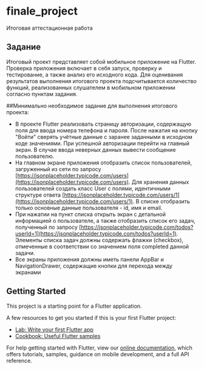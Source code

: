 # finale_project

Итоговая аттестационная работа


## Задание

Итоговый проект представляет собой мобильное приложение на Flutter.
Проверка приложения включает в себя запуск, проверку и тестирование, а также анализ его исходного кода.
Для оценивания результатов выполнения итогового проекта подсчитывается количество функций, реализованных слушателем в мобильном приложении согласно пунктам задания.

##Минимально необходимое задание для выполнения итогового проекта:

- В проекте Flutter реализовать страницу авторизации, содержащую поля для ввода номера телефона и пароля.
  После нажатия на кнопку "Войти" сверять учётные данные с заранее заданными в исходном коде значениями.
  При успешной авторизации перейти на главный экран. В случае ввода неверных данных вывести сообщение пользователю.
- На главном экране приложения отобразить список пользователей, загруженный из сети по запросу [https://jsonplaceholder.typicode.com/users](https://jsonplaceholder.typicode.com/users).
  Для хранения данных пользователей создать класс User с полями, идентичными структуре ответа [https://jsonplaceholder.typicode.com/users/1](https://jsonplaceholder.typicode.com/users/1).
  В списке отобразить только основные данные пользователя - id, имя и email.
- При нажатии на пункт списка открыть экран с детальной информацией о пользователе, а также отобразить список его задач,
  полученный по запросу [https://jsonplaceholder.typicode.com/todos?userId=1](https://jsonplaceholder.typicode.com/todos?userId=1).
  Элементы списка задач должны содержать флажки (checkbox), отмеченные в соответствии со значением поля completed данной задачи.
- Все экраны приложения должны иметь панели AppBar и NavigationDrawer, содержащие кнопки для перехода между экранами



## Getting Started

This project is a starting point for a Flutter application.

A few resources to get you started if this is your first Flutter project:

- [Lab: Write your first Flutter app](https://flutter.dev/docs/get-started/codelab)
- [Cookbook: Useful Flutter samples](https://flutter.dev/docs/cookbook)

For help getting started with Flutter, view our
[online documentation](https://flutter.dev/docs), which offers tutorials,
samples, guidance on mobile development, and a full API reference.